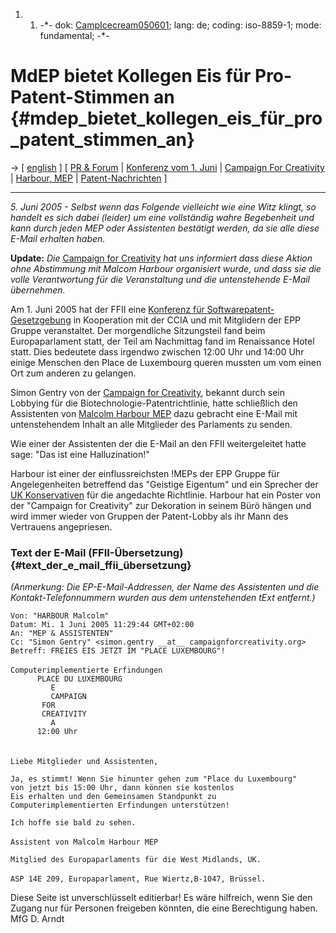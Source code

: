 1.  1.  -\*- dok: [CampIcecream050601](CampIcecream050601 "wikilink");
        lang: de; coding: iso-8859-1; mode: fundamental; -\*-

# MdEP bietet Kollegen Eis für Pro-Patent-Stimmen an {#mdep_bietet_kollegen_eis_für_pro_patent_stimmen_an}

-\> \[ [ english](CampIcecream050601En "wikilink") \] \[ [PR &
Forum](http://www.nosoftwarepatents.com/phpBB2/viewtopic.php?t=596 "wikilink")
\| [Konferenz vom 1.
Juni](http://swpat.ffii.org/events/2005/bxl0601/ "wikilink") \| [
Campaign For Creativity](CampaignForCreativityDe "wikilink") \| [
Harbour, MEP](SwpatmharbourDe "wikilink") \| [
Patent-Nachrichten](SwpatcninoDe "wikilink") \]

------------------------------------------------------------------------

*5. Juni 2005 - Selbst wenn das Folgende vielleicht wie eine Witz
klingt, so handelt es sich dabei (leider) um eine vollständig wahre
Begebenheit und kann durch jeden MEP oder Assistenten bestätigt werden,
da sie alle diese E-Mail erhalten haben.*

**Update:** *Die* [ Campaign for
Creativity](CampaignForCreativityEn "wikilink") *hat uns informiert dass
diese Aktion ohne Abstimmung mit Malcom Harbour organisiert wurde, und
dass sie die volle Verantwortung für die Veranstaltung und die
untenstehende E-Mail übernehmen.*

Am 1. Juni 2005 hat der FFII eine [Konferenz für
Softwarepatent-Gesetzgebung](http://swpat.ffii.org/events/2005/bxl0601/ "wikilink")
in Kooperation mit der CCIA und mit Mitglidern der EPP Gruppe
veranstaltet. Der morgendliche Sitzungsteil fand beim Europaparlament
statt, der Teil am Nachmittag fand im Renaissance Hotel statt. Dies
bedeutete dass irgendwo zwischen 12:00 Uhr und 14:00 Uhr einige Menschen
den Place de Luxembourg queren mussten um vom einen Ort zum anderen zu
gelangen.

Simon Gentry von der [ Campaign for
Creativity](CampaignForCreativityEn "wikilink"), bekannt durch sein
Lobbying für die Biotechnologie-Patentrichtlinie, hatte schließlich den
Assistenten von [ Malcolm Harbour MEP](SwpatmharbourDe "wikilink") dazu
gebracht eine E-Mail mit untenstehendem Inhalt an alle Mitglieder des
Parlaments zu senden.

Wie einer der Assistenten der die E-Mail an den FFII weitergeleitet
hatte sage: \"Das ist eine Halluzination!\"

Harbour ist einer der einflussreichsten !MEPs der EPP Gruppe für
Angelegenheiten betreffend das \"Geistige Eigentum\" und ein Sprecher
der [ UK Konservativen](EuroparlUkConsDe "wikilink") für die angedachte
Richtlinie. Harbour hat ein Poster von der \"Campaign for Creativity\"
zur Dekoration in seinem Bürö hängen und wird immer wieder von Gruppen
der Patent-Lobby als ihr Mann des Vertrauens angepriesen.

### Text der E-Mail (FFII-Übersetzung) {#text_der_e_mail_ffii_übersetzung}

*(Anmerkung: Die EP-E-Mail-Addressen, der Name des Assistenten und die
Kontakt-Telefonnummern wurden aus dem untenstehenden tExt entfernt.)*

`Von: "HARBOUR Malcolm"`\
`Datum: Mi. 1 Juni 2005 11:29:44 GMT+02:00`\
`An: "MEP & ASSISTENTEN"`\
`Cc: "Simon Gentry" <simon.gentry __at__ campaignforcreativity.org>`\
`Betreff: FREIES EIS JETZT IM "PLACE LUXEMBOURG"!`\
\
`Computerimplementierte Erfindungen`\
`      PLACE DU LUXEMBOURG`\
`         E`\
`         CAMPAIGN`\
`       FOR`\
`       CREATIVITY`\
`         A`\
`      12:00 Uhr`\
\
\
`Liebe Mitglieder und Assistenten,`

`Ja, es stimmt! Wenn Sie hinunter gehen zum "Place du Luxembourg"`\
`von jetzt bis 15:00 Uhr, dann können sie kostenlos`\
`Eis erhalten und den Gemeinsamen Standpunkt zu`\
`Computerimplementierten Erfindungen unterstützen!`

`Ich hoffe sie bald zu sehen. `\
\
`Assistent von Malcolm Harbour MEP`

`Mitglied des Europaparlaments für die West Midlands, UK. `\
\
`ASP 14E 209, Europaparlament, Rue Wiertz,B-1047, Brüssel.`

Diese Seite ist unverschlüsselt editierbar! Es wäre hilfreich, wenn Sie
den Zugang nur für Personen freigeben könnten, die eine Berechtigung
haben. MfG D. Arndt
